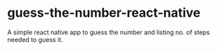 # guess-the-number-react-native
A simple react native app to guess the number and listing no. of steps needed to guess it.

